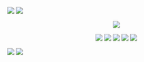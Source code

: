 ![](https://64.media.tumblr.com/a391403c8c0b34290d6c2c6125671696/bfd01254f5461a17-08/s2048x3072/e90e2af07ec12944faea44af7efff86ddb647be0.pnj)
![](https://64.media.tumblr.com/3441b7881ecc665f64ba37fb030d3f0e/bfd01254f5461a17-b7/s1280x1920/333be1439c88a247e25dcc7f04cf1216817c0e11.pnj)




<p align="center"

![](https://file.garden/Zm-rK-jl3x2Hb48C/tumblr_745fd43d210e9877da89ef25436b1f39_fbaae8a4_1280_optimized.png)

</p>

<p align="center"

[<img src="https://file.garden/Zm-rK-jl3x2Hb48C/5a2y5u.png">](https://rentry.co/MouthhsDNI)  ![](https://64.media.tumblr.com/9c5530698bcb32d9ae824ac1f7c68b08/6f5473fdb8901cea-e5/s75x75_c1/bb7c216ea3236bf758cf5d9505b8d30843f39e70.pnj) [<img src="https://file.garden/Zm-rK-jl3x2Hb48C/tis9ji.png">](https://rentry.co/MouthhsBYI)   ![](https://64.media.tumblr.com/9c5530698bcb32d9ae824ac1f7c68b08/6f5473fdb8901cea-e5/s75x75_c1/bb7c216ea3236bf758cf5d9505b8d30843f39e70.pnj)  [<img src="https://file.garden/Zm-rK-jl3x2Hb48C/h3psb3.png">](https://rentry.co/MouthsRentryLinks)

</p>





![](https://64.media.tumblr.com/d16cd441ea95e21aafca6a07620c7ba7/bfd01254f5461a17-a4/s1280x1920/5e39959d28eee505dcd8008f619d4446e67d4d66.pnj)
![](https://64.media.tumblr.com/a391403c8c0b34290d6c2c6125671696/bfd01254f5461a17-08/s2048x3072/e90e2af07ec12944faea44af7efff86ddb647be0.pnj)
